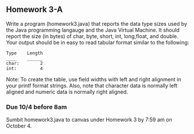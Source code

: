 ## Homework 3-A

Write a program (homework3.java) that reports the data type sizes used by the Java programming langauge and the Java Virtual Machine. 
It should report the size (in bytes) of char, byte, short, int, long,float, and double. Your output should be in easy to read tabular
format similar to the following:

``` console
Type    Length
____    ______
char:        2
int:         4

```

Note: To create the table, use field widths with left and right alignment in your printf format strings. Also, note that character data
is normally left aligned and numeric data is normally right aligned.



### Due 10/4 before 8am

Sumbit homework3.java to canvas under Homework 3 by 7:59 am on October 4.

